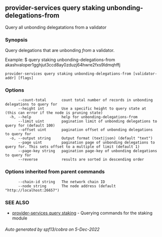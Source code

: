 ## provider-services query staking unbonding-delegations-from

Query all unbonding delegatations from a validator

### Synopsis

Query delegations that are unbonding _from_ a validator.

Example:
$ <appd> query staking unbonding-delegations-from akashvaloper1gghjut3ccd8ay0zduzj64hwre2fxs9ldmqhffj

```
provider-services query staking unbonding-delegations-from [validator-addr] [flags]
```

### Options

```
      --count-total       count total number of records in unbonding delegations to query for
      --height int        Use a specific height to query state at (this can error if the node is pruning state)
  -h, --help              help for unbonding-delegations-from
      --limit uint        pagination limit of unbonding delegations to query for (default 100)
      --offset uint       pagination offset of unbonding delegations to query for
  -o, --output string     Output format (text|json) (default "text")
      --page uint         pagination page of unbonding delegations to query for. This sets offset to a multiple of limit (default 1)
      --page-key string   pagination page-key of unbonding delegations to query for
      --reverse           results are sorted in descending order
```

### Options inherited from parent commands

```
      --chain-id string   The network chain ID
      --node string       The node address (default "http://localhost:26657")
```

### SEE ALSO

* [provider-services query staking](provider-services_query_staking.md)	 - Querying commands for the staking module

###### Auto generated by spf13/cobra on 5-Dec-2022
